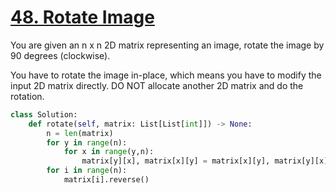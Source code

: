 # [48. Rotate Image](https://leetcode.com/problems/rotate-image/description/)

You are given an n x n 2D matrix representing an image, rotate the image by 90 degrees (clockwise).

You have to rotate the image in-place, which means you have to modify the input 2D matrix directly. DO NOT allocate another 2D matrix and do the rotation.

```py
class Solution:
    def rotate(self, matrix: List[List[int]]) -> None:
        n = len(matrix)
        for y in range(n):
            for x in range(y,n):
                matrix[y][x], matrix[x][y] = matrix[x][y], matrix[y][x]
        for i in range(n):
            matrix[i].reverse()
```
